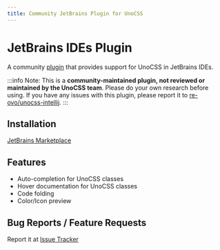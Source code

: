 ```yaml
---
title: Community JetBrains Plugin for UnoCSS
---
```


# JetBrains IDEs Plugin

A community [plugin](https://github.com/re-ovo/unocss-intellij) that provides support for UnoCSS in JetBrains IDEs.

:::info
Note: This is a **community-maintained plugin, not reviewed or maintained by the UnoCSS team**. Please do your own research before using. If you have any issues with this plugin, please report it to [re-ovo/unocss-intellij](https://github.com/re-ovo/unocss-intellij).
:::

## Installation

[JetBrains Marketplace](https://plugins.jetbrains.com/plugin/22204-unocss)

## Features

- Auto-completion for UnoCSS classes
- Hover documentation for UnoCSS classes
- Code folding
- Color/Icon preview

## Bug Reports / Feature Requests

Report it at [Issue Tracker](https://github.com/re-ovo/unocss-intellij/issues)
